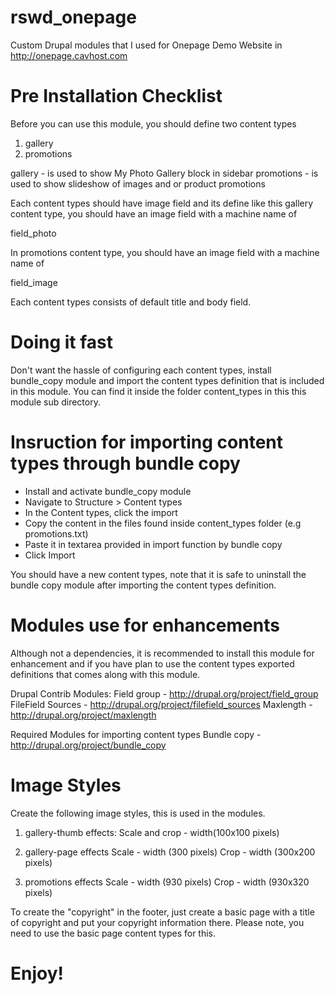 rswd_onepage
============

Custom Drupal modules that I used for Onepage Demo Website in http://onepage.cavhost.com

Pre Installation Checklist
==========================

Before you can use this module, you should define two content types
  1. gallery
  2. promotions

gallery - is used to show My Photo Gallery block in sidebar
promotions - is used to show slideshow of images and or product promotions

Each content types should have image field and its define like this
gallery content type, you should have an image field with a machine name of
   
   field_photo
   
In promotions content type, you should have an image field with a machine name of
   
   field_image
   
Each content types consists of default title and body field.



Doing it fast
=============

  Don't want the hassle of configuring each content types, install bundle_copy module and import the content types definition that is included in this module. You can find it inside the folder content_types in this this module sub directory.
  
  
Insruction for importing content types through bundle copy
===========================================================

  - Install and activate bundle_copy module
  - Navigate to Structure > Content types
  - In the Content types, click the import 
  - Copy the content in the files found inside content_types folder (e.g promotions.txt)
  - Paste it in textarea provided in import function by bundle copy
  - Click Import
  
  You should have a new content types, note that it is safe to uninstall the bundle copy module after importing the content types definition.
  

Modules use for enhancements
============================

Although not a dependencies, it is recommended to install this module for enhancement and if you have plan to use the content types exported definitions that comes along with this module.

Drupal Contrib Modules:
  Field group - http://drupal.org/project/field_group
  FileField Sources - http://drupal.org/project/filefield_sources
  Maxlength - http://drupal.org/project/maxlength
  
Required Modules for importing content types
  Bundle copy - http://drupal.org/project/bundle_copy
  
  
Image Styles
============

Create the following image styles, this is used in the modules.

1. gallery-thumb
   effects:
    Scale and crop - width(100x100 pixels)

2. gallery-page
    effects
    Scale - width (300 pixels)
    Crop - width (300x200 pixels)

3. promotions
    effects
    Scale - width (930 pixels)
    Crop - width (930x320 pixels)
  
  
To create the "copyright" in the footer, just create a basic page with a title of copyright and put your copyright information there. Please note, you need to use the basic page content types for this.

Enjoy!
======

